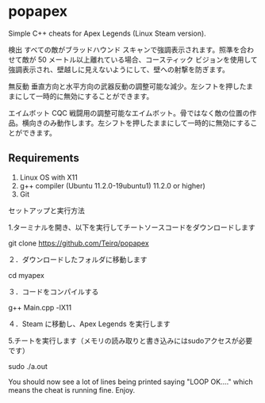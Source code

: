 # popapex
Simple C++ cheats for Apex Legends (Linux Steam version).

検出
すべての敵がブラッドハウンド スキャンで強調表示されます。照準を合わせて敵が 50 メートル以上離れている場合、コースティック ビジョンを使用して強調表示され、壁越しに見えないようにして、壁への射撃を防ぎます。

無反動
垂直方向と水平方向の武器反動の調整可能な減少。左シフトを押したままにして一時的に無効にすることができます。

エイムボット
CQC 戦闘用の調整可能なエイムボット。骨ではなく敵の位置の作品。横向きのみ動作します。左シフトを押したままにして一時的に無効にすることができます。

## Requirements
1. Linux OS with X11
2. g++ compiler (Ubuntu 11.2.0-19ubuntu1) 11.2.0 or higher)
3. Git

セットアップと実行方法

1.ターミナルを開き、以下を実行してチートソースコードをダウンロードします

git clone https://github.com/Teirq/popapex


２．ダウンロードしたフォルダに移動します

cd myapex


３．コードをコンパイルする

g++ Main.cpp -lX11


４．Steam に移動し、Apex Legends を実行します

5.チートを実行します（メモリの読み取りと書き込みにはsudoアクセスが必要です）

sudo ./a.out

You should now see a lot of lines being printed saying "LOOP OK...." which means the cheat is running fine. Enjoy.













